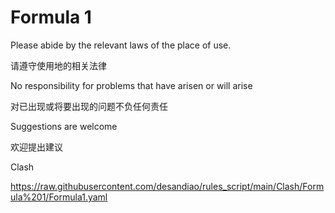 # Formula 1

Please abide by the relevant laws of the place of use.

请遵守使用地的相关法律

No responsibility for problems that have arisen or will arise

对已出现或将要出现的问题不负任何责任

Suggestions are welcome

欢迎提出建议

Clash

https://raw.githubusercontent.com/desandiao/rules_script/main/Clash/Formula%201/Formula1.yaml
